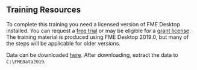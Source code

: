 ## Training Resources

To complete this training you need a licensed version of FME Desktop installed. You can request a [free trial](https://www.safe.com/fme/fme-desktop/trial-download/) or may be eligible for a [grant license](https://www.safe.com/free-fme-licenses/). The training material is produced using FME Desktop 2019.0, but many of the steps will be applicable for older versions.

Data can be downloaded [here](https://s3.amazonaws.com/FMEData/FMEData2019.zip). After downloading, extract the data to `C:\FMEData2019`.
